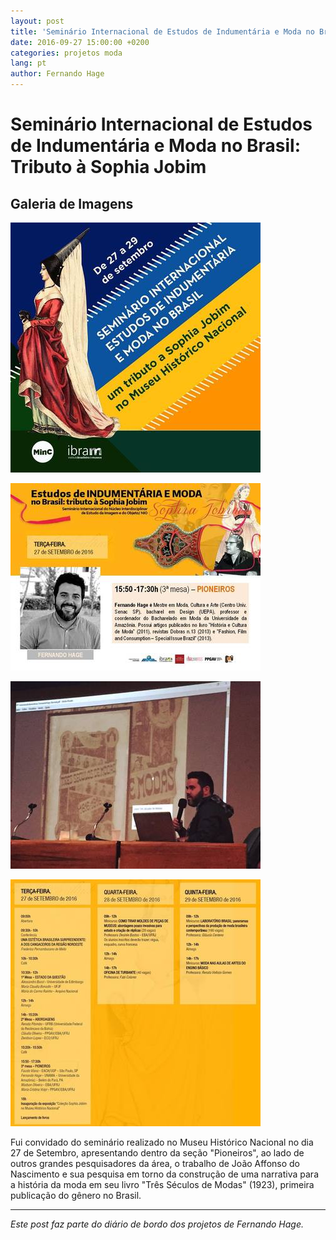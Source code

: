 ```yaml
---
layout: post
title: 'Seminário Internacional de Estudos de Indumentária e Moda no Brasil: Tributo à Sophia Jobim'
date: 2016-09-27 15:00:00 +0200
categories: projetos moda
lang: pt
author: Fernando Hage
---
```


# Seminário Internacional de Estudos de Indumentária e Moda no Brasil: Tributo à Sophia Jobim

## Galeria de Imagens

![Seminário Internacional de Estudos de Indumentária e Moda no Brasil: Tributo à Sophia Jobim](/assets/images/seminario-internacional-de-estudos-de-indumentaria-e-moda-no-brasil-tributo-a-sophia-jobim-01.jpg)

![Seminário Internacional de Estudos de Indumentária e Moda no Brasil: Tributo à Sophia Jobim](/assets/images/seminario-internacional-de-estudos-de-indumentaria-e-moda-no-brasil-tributo-a-sophia-jobim-02.jpg)

![Seminário Internacional de Estudos de Indumentária e Moda no Brasil: Tributo à Sophia Jobim](/assets/images/seminario-internacional-de-estudos-de-indumentaria-e-moda-no-brasil-tributo-a-sophia-jobim-03.jpg)

![Seminário Internacional de Estudos de Indumentária e Moda no Brasil: Tributo à Sophia Jobim](/assets/images/seminario-internacional-de-estudos-de-indumentaria-e-moda-no-brasil-tributo-a-sophia-jobim-04.jpg)

Fui convidado do seminário realizado no Museu Histórico Nacional no dia 27 de Setembro, apresentando dentro da seção "Pioneiros", ao lado de outros grandes pesquisadores da área, o trabalho de João Affonso do Nascimento e sua pesquisa em torno da construção de uma narrativa para a história da moda em seu livro "Três Séculos de Modas" (1923), primeira publicação do gênero no Brasil.

---

*Este post faz parte do diário de bordo dos projetos de Fernando Hage.*
